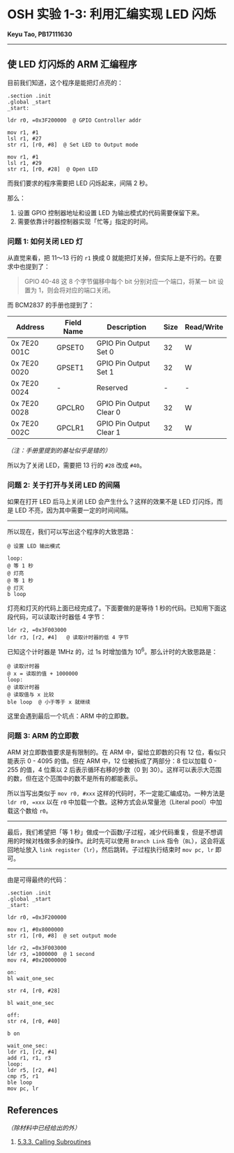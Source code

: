 # OSH 实验 1-3: 利用汇编实现 LED 闪烁

**Keyu Tao, PB17111630**

---

## 使 LED 灯闪烁的 ARM 汇编程序

目前我们知道，这个程序是能把灯点亮的：

```assembly
.section .init
.global _start
_start:

ldr r0, =0x3F200000  @ GPIO Controller addr

mov r1, #1
lsl r1, #27
str r1, [r0, #8]  @ Set LED to Output mode

mov r1, #1
lsl r1, #29
str r1, [r0, #28]  @ Open LED
```

而我们要求的程序需要把 LED 闪烁起来，间隔 2 秒。

那么：

1. 设置 GPIO 控制器地址和设置 LED 为输出模式的代码需要保留下来。
2. 需要依靠计时器控制器实现「忙等」指定的时间。

### 问题 1: 如何关闭 LED 灯

从直觉来看，把 11～13 行的 `r1` 换成 0 就能把灯关掉，但实际上是不行的。在要求中也提到了：

> GPIO 40-48 这 8 个字节偏移中每个 bit 分别对应一个端口，将某一 bit 设置为 1，则会将对应的端口关闭。

而 BCM2837 的手册也提到了：

| Address | Field Name | Description | Size | Read/Write |
| ------------ | ------ | ----------------------- | ---- | ---- |
| 0x 7E20 001C | GPSET0 | GPIO Pin Output Set 0   | 32   | W    |
| 0x 7E20 0020 | GPSET1 | GPIO Pin Output Set 1   | 32   | W    |
| 0x 7E20 0024 | -      | Reserved                | -    | -    |
| 0x 7E20 0028 | GPCLR0 | GPIO Pin Output Clear 0 | 32   | W    |
| 0x 7E20 002C | GPCLR1 | GPIO Pin Output Clear 1 | 32   | W    |

*（注：手册里提到的基址似乎是错的）*

所以为了关闭 LED，需要把 13 行的 `#28` 改成 `#40`。

### 问题 2: 关于打开与关闭 LED 的间隔

如果在打开 LED 后马上关闭 LED 会产生什么？这样的效果不是 LED 灯闪烁，而是 LED 不亮，因为其中需要一定的时间间隔。

---

所以现在，我们可以写出这个程序的大致思路：

```assembly
@ 设置 LED 输出模式

loop:
@ 等 1 秒
@ 灯亮
@ 等 1 秒
@ 灯灭
b loop
```

灯亮和灯灭的代码上面已经完成了。下面要做的是等待 1 秒的代码。已知用下面这段代码，可以读取计时器低 4 字节：

```assembly
ldr r2, =0x3F003000
ldr r3, [r2, #4]   @ 读取计时器的低 4 字节
```

已知这个计时器是 1MHz 的，过 1s 时增加值为 $10^6$。那么计时的大致思路是：

```assembly
@ 读取计时器
@ x = 读取的值 + 1000000
loop:
@ 读取计时器
@ 读取值与 x 比较
ble loop  @ 小于等于 x 就继续
```

这里会遇到最后一个坑点：ARM 中的立即数。

### 问题 3: ARM 的立即数

ARM 对立即数值要求是有限制的。在 ARM 中，留给立即数的只有 12 位，看似只能表示 0 - 4095 的值。但在 ARM 中，12 位被拆成了两部分：8 位以加载 0 - 255 的值，4 位乘以 2 后表示循环右移的步数（0 到 30）。这样可以表示大范围的数，但在这个范围中的数不是所有的都能表示。

所以当写出类似于 `mov r0, #xxx` 这样的代码时，不一定能汇编成功。一种方法是 `ldr r0, =xxx` 以在 `r0` 中加载一个数。这种方式会从常量池（Literal pool）中加载这个数给 `r0`。

---

最后，我们希望把「等 1 秒」做成一个函数/子过程，减少代码重复，但是不想调用的时候对栈做多余的操作。此时先可以使用 `Branch Link` 指令（`BL`），这会将返回地址放入 `link register`（`lr`），然后跳转。子过程执行结束时 `mov pc, lr` 即可。

---

由是可得最终的代码：

```assembly
.section .init
.global _start
_start:

ldr r0, =0x3F200000

mov r1, #0x8000000
str r1, [r0, #8]  @ set output mode

ldr r2, =0x3F003000
ldr r3, =1000000  @ 1 second
mov r4, #0x20000000

on:
bl wait_one_sec

str r4, [r0, #28]

bl wait_one_sec

off:
str r4, [r0, #40]

b on

wait_one_sec:
ldr r1, [r2, #4]
add r1, r1, r3
loop:
ldr r5, [r2, #4]
cmp r5, r1
ble loop
mov pc, lr
```

## References

*（除材料中已经给出的外）*

1. [5.3.3. Calling Subroutines](http://infocenter.arm.com/help/index.jsp?topic=/com.arm.doc.dui0040d/Cihcfigg.html)